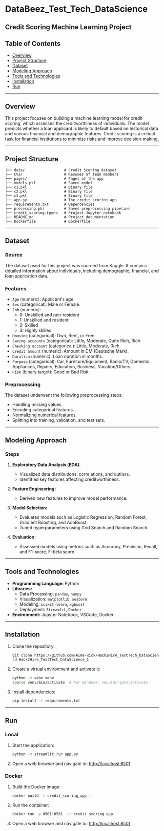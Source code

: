 # DataBeez_Test_Tech_DataScience

## Credit Scoring Machine Learning Project

## Table of Contents
- [Overview](#overview)
- [Project Structure](#project-structure)
- [Dataset](#dataset)
- [Modeling Approach](#modeling-approach)
- [Tools and Technologies](#tools-and-technologies)
- [Installation](#installation)
- [Run](#run)

---

## Overview
This project focuses on building a machine learning model for credit scoring, which assesses the creditworthiness of individuals. The model predicts whether a loan applicant is likely to default based on historical data and various financial and demographic features. Credit scoring is a critical task for financial institutions to minimize risks and improve decision-making.

---



## Project Structure
```
├── data/                  # Credit Scoring dataset
├── CVs/                   # Resumes of team members
├── pages/                 # Pages of the app
├── models.pkl             # Saved model 
├── c1.pkl                 # Binary file
├── c2.pkl                 # Binary file
├── c3.pkl                 # Binary file
├── app.py                 # The credit_scoring app
├── requirements.txt       # Dependencies
├── processing.pkl         # Saved preprocessing pipeline
├── credit_scoring.ipynb   # Project Jupyter notebook
├── README.md              # Project documentation
└── Dockerfile             # Dockerfile
```

---

## Dataset

### Source
The dataset used for this project was sourced from Kaggle. It contains detailed information about individuals, including demographic, financial, and loan application data.

### Features
- `Age` (numeric): Applicant's age.
- `Sex` (categorical): Male or Female.
- `Job` (numeric):
  - 0: Unskilled and non-resident
  - 1: Unskilled and resident
  - 2: Skilled
  - 3: Highly skilled
- `Housing` (categorical): Own, Rent, or Free.
- `Saving accounts` (categorical): Little, Moderate, Quite Rich, Rich.
- `Checking account` (categorical): Little, Moderate, Rich.
- `Credit amount` (numeric): Amount in DM (Deutsche Mark).
- `Duration` (numeric): Loan duration in months.
- `Purpose` (categorical): Car, Furniture/Equipment, Radio/TV, Domestic Appliances, Repairs, Education, Business, Vacation/Others.
- `Risk` (binary target): Good or Bad Risk.

### Preprocessing
The dataset underwent the following preprocessing steps:
- Handling missing values.
- Encoding categorical features.
- Normalizing numerical features.
- Splitting into training, validation, and test sets.

---

## Modeling Approach

### Steps
1. **Exploratory Data Analysis (EDA):**
   - Visualized data distributions, correlations, and outliers.
   - Identified key features affecting creditworthiness.

2. **Feature Engineering:**
   - Derived new features to improve model performance.

3. **Model Selection:**
   - Evaluated models such as Logistic Regression, Random Forest, Gradient Boosting, and AdaBoost.
   - Tuned hyperparameters using Grid Search and Random Search.

4. **Evaluation:**
   - Assessed models using metrics such as Accuracy, Precision, Recall, and F1-score, F-beta score.

---

## Tools and Technologies
- **Programming Language:** Python
- **Libraries:**
  - Data Processing: `pandas`, `numpy`
  - Visualization: `matplotlib`, `seaborn`
  - Modeling: `scikit-learn`, `xgboost`
  - Deployment: `Streamlit`, `Docker`
- **Environment:** Jupyter Notebook, VSCode, Docker

---

## Installation

1. Clone the repository:
   ```bash
   git clone https://github.com/Aime-Rick/Hack2Hire_TestTech_DataScience_1.git
   cd Hack2Hire_TestTech_DataScience_1
   ```

2. Create a virtual environment and activate it:
   ```bash
   python -m venv venv
   source venv/bin/activate  # For Windows: venv\Scripts\activate
   ```

3. Install dependencies:
   ```bash
   pip install -r requirements.txt
   ```

---

## Run

### Local

1. Start the application:
   ```bash
   python -m streamlit run app.py
   ```

2. Open a web browser and navigate to:
   [http://localhost:8501](http://localhost:8501)

### Docker

1. Build the Docker image:
   ```bash
   docker build -t credit_scoring_app .
   ```

2. Run the container:
   ```bash
   docker run -p 8501:8501 -it credit_scoring_app
   ```

3. Open a web browser and navigate to:
   [http://localhost:8501](http://localhost:8501)

